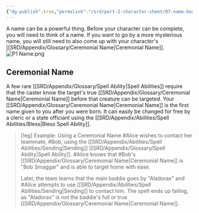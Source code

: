 ```yaml
---
{"dg-publish":true,"permalink":"/srd/part-2-character-sheet/07-name-box/"}
---
```



A name can be a powerful thing. Before your character can be complete, you will need to think of a name. If you want to go by a more mysterious name, you will still need to also come up with your character's [[SRD/Appendix/Glossary/Ceremonial Name\|Ceremonial Name]].
![P1 Name.png](/img/user/_img/char_sheet/P1%20Name.png)

## Ceremonial Name
A few rare [[SRD/Appendix/Glossary/Spell Ability\|Spell Abilities]] require that the caster know the target's true [[SRD/Appendix/Glossary/Ceremonial Name\|Ceremonial Name]] before that creature can be targeted. Your [[SRD/Appendix/Glossary/Ceremonial Name\|Ceremonial Name]] is the first name given to you after you were born. It can easily be changed for free by a cleric or a state officiant using the [[SRD/Appendix/Abilities/Spell Abilities/Bless\|Bless Spell Ability]].

> [!eg] Example: Using a Ceremonial Name
> #Alice wishes to contact her teammate, #Bob, using the [[SRD/Appendix/Abilities/Spell Abilities/Sending\|Sending]] [[SRD/Appendix/Glossary/Spell Ability\|Spell Ability]]. #Alice knows that #Bob's [[SRD/Appendix/Glossary/Ceremonial Name\|Ceremonial Name]] is "Bob Smaggar" and is able to target home with ease.
> 
> Later, the team learns that the main baddie goes by "Aladorax" and #Alice attempts to use [[SRD/Appendix/Abilities/Spell Abilities/Sending\|Sending]] to contact him. The spell ends up failing, as "Aladorax" is not the baddie's full or true [[SRD/Appendix/Glossary/Ceremonial Name\|Ceremonial Name]].
